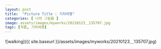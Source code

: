 ```yaml
---
layout: post
title:  "Picture Title : 기차여행"
categories: [ 나의 그림들 ]
image: assets/images/myworks/20210123＿135707.jpg
tags: [작품, 기차여행]
---
```

![walking]({{ site.baseurl }}/assets/images/myworks/20210123＿135707.jpg)
